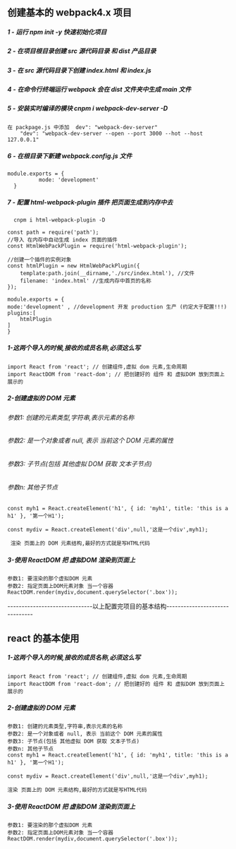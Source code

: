 ## 创建基本的 webpack4.x 项目

##### 1 - 运行 npm init -y 快速初始化项目

##### 2 - 在项目根目录创建 src 源代码目录 和 dist 产品目录

##### 3 - 在 src 源代码目录下创建 index.html 和 index.js

##### 4 - 在命令行终端运行 webpack  会在 dist 文件夹中生成 main 文件

##### 5 - 安装实时编译的模块  cnpm i webpack-dev-server -D

	在 packpage.js 中添加  dev": "webpack-dev-server"
    	"dev": "webpack-dev-server --open --port 3000 --hot --host 127.0.0.1"

##### 6 - 在根目录下新建 webpack.config.js 文件

	module.exports = {
      		  mode: 'development'
  	  }

##### 7 - 配置 html-webpack-plugin 插件 把页面生成到内存中去

  	  cnpm i html-webpack-plugin -D

    const path = require('path');
    //导入 在内存中自动生成 index 页面的插件
    const HtmlWebPackPlugin = require('html-webpack-plugin');
    
    //创建一个插件的实例对象
    const htmlPlugin = new HtmlWebPackPlugin({
        template:path.join(__dirname,'./src/index.html'), //文件
        filename: 'index.html' //生成内存中首页的名称
    });
    
    module.exports = {
    mode:'development' , //development 开发 production 生产 (约定大于配置!!!)
    plugins:[
        htmlPlugin
    ]
    }
#####  1-这两个导入的时候,接收的成员名称,必须这么写

	import React from 'react'; // 创建组件,虚拟 dom 元素,生命周期
	import ReactDOM from 'react-dom'; // 把创建好的 组件 和 虚拟DOM 放到页面上展示的

#####  2-创建虚拟的 DOM 元素

###### 	参数1: 创建的元素类型,字符串,表示元素的名称

###### 	参数2: 是一个对象或者 null, 表示 当前这个 DOM 元素的属性

###### 	参数3: 子节点(包括 其他虚拟 DOM 获取 文本子节点)

###### 	参数n: 其他子节点

	const myh1 = React.createElement('h1', { id: 'myh1', title: 'this is a h1' }, '第一个H1');

	const mydiv = React.createElement('div',null,'这是一个div',myh1);

	 渲染 页面上的 DOM 元素结构,最好的方式就是写HTML代码

#####  3-使用 ReactDOM 把 虚拟DOM 渲染到页面上

	参数1: 要渲染的那个虚拟DOM 元素
 	参数2: 指定页面上DOM元素对象 当一个容器
	ReactDOM.render(mydiv,document.querySelector('.box'));





------------------------------以上配置完项目的基本结构-------------------------------

## react 的基本使用

##### 1-这两个导入的时候,接收的成员名称,必须这么写

	import React from 'react'; // 创建组件,虚拟 dom 元素,生命周期
	import ReactDOM from 'react-dom'; // 把创建好的 组件 和 虚拟DOM 放到页面上展示的

##### 2-创建虚拟的 DOM 元素

	参数1: 创建的元素类型,字符串,表示元素的名称
 	参数2: 是一个对象或者 null, 表示 当前这个 DOM 元素的属性
 	参数3: 子节点(包括 其他虚拟 DOM 获取 文本子节点)
	参数n: 其他子节点
	const myh1 = React.createElement('h1', { id: 'myh1', title: 'this is a h1' }, '第一个H1');

	const mydiv = React.createElement('div',null,'这是一个div',myh1);

	渲染 页面上的 DOM 元素结构,最好的方式就是写HTML代码

##### 3-使用 ReactDOM 把 虚拟DOM 渲染到页面上

 	参数1: 要渲染的那个虚拟DOM 元素
 	参数2: 指定页面上DOM元素对象 当一个容器
	ReactDOM.render(mydiv,document.querySelector('.box'));



